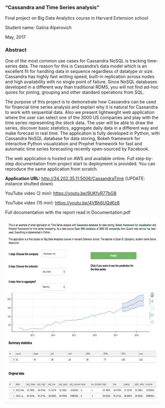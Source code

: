 <h3>“Cassandra and Time Series analysis”</h3>
Final project on Big Data Analytics course in Harvard Extension school

Student name: Galina Alperovich

May, 2017

<h3>Abstract</h3>

One of the most common use cases for Cassandra NoSQL is tracking time-series data. The reason for this is Cassandra’s data model which is an excellent fit for handling data in sequence regardless of datatype or size. Cassandra has highly fast writing speed, built-in replication across nodes and high availability with no single point of failure. Since NoSQL databases developed in a different way than traditional RDMS, you will not find ad-hoc quires for joining, grouping and other standard operations from SQL. 


The purpose of this project is to demonstrate how Cassandra can be used for financial time series analysis and explain why it is natural for Cassandra to work with sequential data. Also we present lightweight web application where the user can select one of the 3000 US companies and play with the time series representing the stock data. The user will be able to draw the series, discover basic statistics, aggregate daily data in a different way and make forecast in real time. The application is fully developed in Python, with Cassandra NoSQL database for data storing, Bokeh framework for interactive Python visualization and Prophet framework for fast and automatic time series forecasting recently open-sourced by Facebook. 


The web application is hosted on AWS and available online. Full step-by-step documentation from project start to deployment is provided. You can reproduce the same application from scratch.

**Application URL:** http://34.202.35.11:5006/CassandraTime (UPDATE: instance shutted down)

YouTube video (2 min): https://youtu.be/9UKfyR77bG8

YouTube video (15 min): https://youtu.be/4VBh6UQd6z8

Full documentation with the report read in Documentation.pdf

<p align="center">
  <img height="600"  src="https://github.com/galinaalperovich/CassandraTime/blob/master/app_screen.png">
</p>
